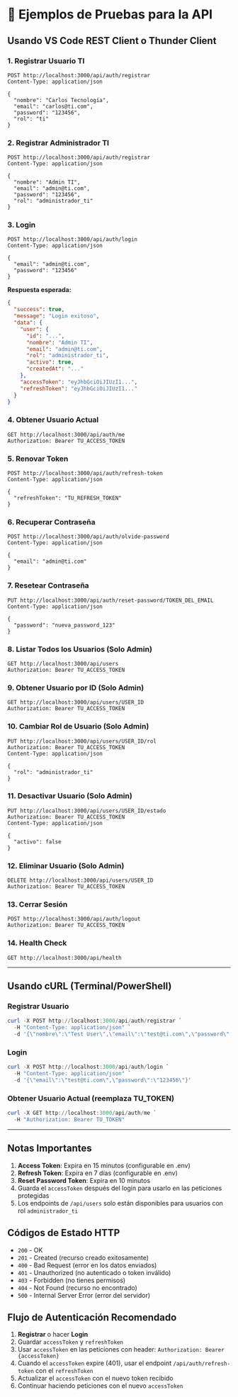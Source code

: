 # 🧪 Ejemplos de Pruebas para la API

## Usando VS Code REST Client o Thunder Client

### 1. Registrar Usuario TI

```http
POST http://localhost:3000/api/auth/registrar
Content-Type: application/json

{
  "nombre": "Carlos Tecnología",
  "email": "carlos@ti.com",
  "password": "123456",
  "rol": "ti"
}
```

### 2. Registrar Administrador TI

```http
POST http://localhost:3000/api/auth/registrar
Content-Type: application/json

{
  "nombre": "Admin TI",
  "email": "admin@ti.com",
  "password": "123456",
  "rol": "administrador_ti"
}
```

### 3. Login

```http
POST http://localhost:3000/api/auth/login
Content-Type: application/json

{
  "email": "admin@ti.com",
  "password": "123456"
}
```

**Respuesta esperada:**

```json
{
  "success": true,
  "message": "Login exitoso",
  "data": {
    "user": {
      "id": "...",
      "nombre": "Admin TI",
      "email": "admin@ti.com",
      "rol": "administrador_ti",
      "activo": true,
      "createdAt": "..."
    },
    "accessToken": "eyJhbGciOiJIUzI1...",
    "refreshToken": "eyJhbGciOiJIUzI1..."
  }
}
```

### 4. Obtener Usuario Actual

```http
GET http://localhost:3000/api/auth/me
Authorization: Bearer TU_ACCESS_TOKEN
```

### 5. Renovar Token

```http
POST http://localhost:3000/api/auth/refresh-token
Content-Type: application/json

{
  "refreshToken": "TU_REFRESH_TOKEN"
}
```

### 6. Recuperar Contraseña

```http
POST http://localhost:3000/api/auth/olvide-password
Content-Type: application/json

{
  "email": "admin@ti.com"
}
```

### 7. Resetear Contraseña

```http
PUT http://localhost:3000/api/auth/reset-password/TOKEN_DEL_EMAIL
Content-Type: application/json

{
  "password": "nueva_password_123"
}
```

### 8. Listar Todos los Usuarios (Solo Admin)

```http
GET http://localhost:3000/api/users
Authorization: Bearer TU_ACCESS_TOKEN
```

### 9. Obtener Usuario por ID (Solo Admin)

```http
GET http://localhost:3000/api/users/USER_ID
Authorization: Bearer TU_ACCESS_TOKEN
```

### 10. Cambiar Rol de Usuario (Solo Admin)

```http
PUT http://localhost:3000/api/users/USER_ID/rol
Authorization: Bearer TU_ACCESS_TOKEN
Content-Type: application/json

{
  "rol": "administrador_ti"
}
```

### 11. Desactivar Usuario (Solo Admin)

```http
PUT http://localhost:3000/api/users/USER_ID/estado
Authorization: Bearer TU_ACCESS_TOKEN
Content-Type: application/json

{
  "activo": false
}
```

### 12. Eliminar Usuario (Solo Admin)

```http
DELETE http://localhost:3000/api/users/USER_ID
Authorization: Bearer TU_ACCESS_TOKEN
```

### 13. Cerrar Sesión

```http
POST http://localhost:3000/api/auth/logout
Authorization: Bearer TU_ACCESS_TOKEN
```

### 14. Health Check

```http
GET http://localhost:3000/api/health
```

---

## Usando cURL (Terminal/PowerShell)

### Registrar Usuario

```powershell
curl -X POST http://localhost:3000/api/auth/registrar `
  -H "Content-Type: application/json" `
  -d '{\"nombre\":\"Test User\",\"email\":\"test@ti.com\",\"password\":\"123456\",\"rol\":\"ti\"}'
```

### Login

```powershell
curl -X POST http://localhost:3000/api/auth/login `
  -H "Content-Type: application/json" `
  -d '{\"email\":\"test@ti.com\",\"password\":\"123456\"}'
```

### Obtener Usuario Actual (reemplaza TU_TOKEN)

```powershell
curl -X GET http://localhost:3000/api/auth/me `
  -H "Authorization: Bearer TU_TOKEN"
```

---

## Notas Importantes

1. **Access Token**: Expira en 15 minutos (configurable en .env)
2. **Refresh Token**: Expira en 7 días (configurable en .env)
3. **Reset Password Token**: Expira en 10 minutos
4. Guarda el `accessToken` después del login para usarlo en las peticiones protegidas
5. Los endpoints de `/api/users` solo están disponibles para usuarios con rol `administrador_ti`

## Códigos de Estado HTTP

- `200` - OK
- `201` - Created (recurso creado exitosamente)
- `400` - Bad Request (error en los datos enviados)
- `401` - Unauthorized (no autenticado o token inválido)
- `403` - Forbidden (no tienes permisos)
- `404` - Not Found (recurso no encontrado)
- `500` - Internal Server Error (error del servidor)

## Flujo de Autenticación Recomendado

1. **Registrar** o hacer **Login**
2. Guardar `accessToken` y `refreshToken`
3. Usar `accessToken` en las peticiones con header: `Authorization: Bearer {accessToken}`
4. Cuando el `accessToken` expire (401), usar el endpoint `/api/auth/refresh-token` con el `refreshToken`
5. Actualizar el `accessToken` con el nuevo token recibido
6. Continuar haciendo peticiones con el nuevo `accessToken`
